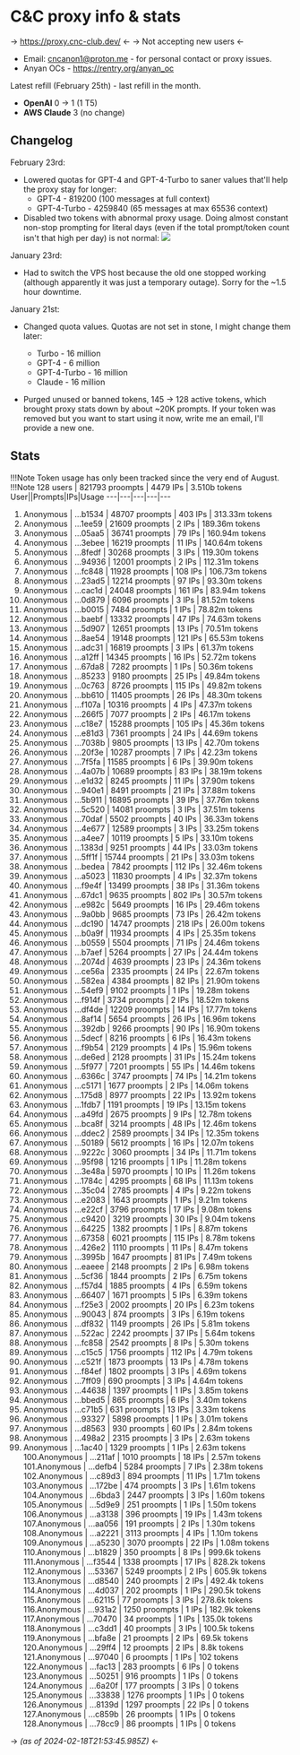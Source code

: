 # C&C proxy info & stats

-> https://proxy.cnc-club.dev/ <-
-> Not accepting new users <-


- Email: cncanon1@proton.me - for personal contact or proxy issues.
- Anyan OCs - https://rentry.org/anyan_oc

Latest refill (February 25th) - last refill in the month.
- **OpenAI** 0 -> 1 (1 T5)
- **AWS Claude** 3 (no change)

## Changelog
February 23rd:
- Lowered quotas for GPT-4 and GPT-4-Turbo to saner values that'll help the proxy stay for longer:
  - GPT-4 - 819200 (100 messages at full context)
  - GPT-4-Turbo - 4259840 (65 messages at max 65536 context)
- Disabled two tokens with abnormal proxy usage. Doing almost constant non-stop prompting for literal days (even if the total prompt/token count isn't that high per day) is not normal: ![](https://i.imgur.com/rsUWqJ0.png)

January 23rd:
  - Had to switch the VPS host because the old one stopped working (although apparently it was just a temporary outage). Sorry for the ~1.5 hour downtime.

January 21st:
  - Changed quota values. Quotas are not set in stone, I might change them later:
    - Turbo - 16 million
    - GPT-4 - 6 million
    - GPT-4-Turbo - 16 million
    - Claude - 16 million

- Purged unused or banned tokens, 145 -> 128 active tokens, which brought proxy stats down by about ~20K prompts. If your token was removed but you want to start using it now, write me an email, I'll provide a new one. 

## Stats
!!!Note Token usage has only been tracked since the very end of August.
!!!Note 128 users | 821793 proompts | 4479 IPs | 3.510b tokens
User||Prompts|IPs|Usage
---|---|---|---|---
1.  Anonymous | ...b1534 | 48707 proompts | 403 IPs  | 313.33m  tokens     
2.  Anonymous | ...1ee59 | 21609 proompts | 2 IPs    | 189.36m  tokens     
3.  Anonymous | ...05aa5 | 36741 proompts | 79 IPs   | 160.94m  tokens     
4.  Anonymous | ...3ebee | 16219 proompts | 11 IPs   | 140.64m  tokens     
5.  Anonymous | ...8fedf | 30268 proompts | 3 IPs    | 119.30m  tokens     
6.  Anonymous | ...94936 | 12001 proompts | 2 IPs    | 112.31m  tokens     
7.  Anonymous | ...fc848 | 11928 proompts | 108 IPs  | 106.73m  tokens     
8.  Anonymous | ...23ad5 | 12214 proompts | 97 IPs   | 93.30m  tokens      
9.  Anonymous | ...cac1d | 24048 proompts | 161 IPs  | 83.94m  tokens      
10. Anonymous | ...0d879 | 6096 proompts  | 3 IPs    | 81.52m  tokens      
11. Anonymous | ...b0015 | 7484 proompts  | 1 IPs    | 78.82m  tokens      
12. Anonymous | ...baebf | 13332 proompts | 47 IPs   | 74.63m  tokens      
13. Anonymous | ...5d907 | 12651 proompts | 13 IPs   | 70.51m  tokens      
14. Anonymous | ...8ae54 | 19148 proompts | 121 IPs  | 65.53m  tokens      
15. Anonymous | ...adc31 | 16819 proompts | 3 IPs    | 61.37m  tokens      
16. Anonymous | ...a12ff | 14345 proompts | 16 IPs   | 52.72m  tokens       
17. Anonymous | ...67da8 | 7282 proompts  | 1 IPs    | 50.36m  tokens       
18. Anonymous | ...85233 | 9180 proompts  | 25 IPs   | 49.84m  tokens       
19. Anonymous | ...0c763 | 8726 proompts  | 115 IPs  | 49.82m  tokens       
20. Anonymous | ...bb610 | 11405 proompts | 26 IPs   | 48.30m  tokens       
21. Anonymous | ...f107a | 10316 proompts | 4 IPs    | 47.37m  tokens       
22. Anonymous | ...266f5 | 7077 proompts  | 2 IPs    | 46.17m  tokens       
23. Anonymous | ...c18e7 | 15288 proompts | 105 IPs  | 45.36m  tokens       
24. Anonymous | ...e81d3 | 7361 proompts  | 24 IPs   | 44.69m  tokens       
25. Anonymous | ...7038b | 9805 proompts  | 13 IPs   | 42.70m  tokens       
26. Anonymous | ...20f3e | 10287 proompts | 7 IPs    | 42.23m  tokens       
27. Anonymous | ...7f5fa | 11585 proompts | 6 IPs    | 39.90m  tokens       
28. Anonymous | ...4a07b | 10689 proompts | 83 IPs   | 38.19m  tokens       
29. Anonymous | ...e1d32 | 8245 proompts  | 11 IPs   | 37.90m  tokens       
30. Anonymous | ...940e1 | 8491 proompts  | 21 IPs   | 37.88m  tokens       
31. Anonymous | ...5b911 | 16895 proompts | 39 IPs   | 37.76m  tokens       
32. Anonymous | ...5c520 | 14081 proompts | 3 IPs    | 37.51m  tokens       
33. Anonymous | ...70daf | 5502 proompts  | 40 IPs   | 36.33m  tokens       
34. Anonymous | ...4e677 | 12589 proompts | 3 IPs    | 33.25m  tokens       
35. Anonymous | ...a4ee7 | 10119 proompts | 5 IPs    | 33.10m  tokens       
36. Anonymous | ...1383d | 9251 proompts  | 44 IPs   | 33.03m  tokens       
37. Anonymous | ...5ff1f | 15744 proompts | 21 IPs   | 33.03m  tokens       
38. Anonymous | ...bedea | 7842 proompts  | 112 IPs  | 32.46m  tokens       
39. Anonymous | ...a5023 | 11830 proompts | 4 IPs    | 32.37m  tokens       
40. Anonymous | ...f9e4f | 13499 proompts | 38 IPs   | 31.36m  tokens       
41. Anonymous | ...67dc1 | 9635 proompts  | 802 IPs  | 30.57m  tokens       
42. Anonymous | ...e982c | 5649 proompts  | 16 IPs   | 29.46m  tokens       
43. Anonymous | ...9a0bb | 9685 proompts  | 73 IPs   | 26.42m  tokens       
44. Anonymous | ...dc190 | 14747 proompts | 218 IPs  | 26.00m  tokens       
45. Anonymous | ...b0a9f | 11934 proompts | 4 IPs    | 25.35m  tokens       
46. Anonymous | ...b0559 | 5504 proompts  | 71 IPs   | 24.46m  tokens       
47. Anonymous | ...b7aef | 5264 proompts  | 27 IPs   | 24.44m  tokens       
48. Anonymous | ...2074d | 4639 proompts  | 23 IPs   | 24.36m  tokens       
49. Anonymous | ...ce56a | 2335 proompts  | 24 IPs   | 22.67m  tokens       
50. Anonymous | ...582ea | 4384 proompts  | 82 IPs   | 21.90m  tokens       
51. Anonymous | ...54ef9 | 9102 proompts  | 1 IPs    | 19.28m  tokens       
52. Anonymous | ...f914f | 3734 proompts  | 2 IPs    | 18.52m  tokens       
53. Anonymous | ...df4de | 12209 proompts | 14 IPs   | 17.77m  tokens       
54. Anonymous | ...8af14 | 5654 proompts  | 26 IPs   | 16.96m  tokens       
55. Anonymous | ...392db | 9266 proompts  | 90 IPs   | 16.90m  tokens       
56. Anonymous | ...5decf | 8216 proompts  | 6 IPs    | 16.43m  tokens       
57. Anonymous | ...f9b54 | 2129 proompts  | 4 IPs    | 15.96m  tokens       
58. Anonymous | ...de6ed | 2128 proompts  | 31 IPs   | 15.24m  tokens       
59. Anonymous | ...5f977 | 7201 proompts  | 55 IPs   | 14.46m  tokens       
60. Anonymous | ...6366c | 3747 proompts  | 74 IPs   | 14.21m  tokens       
61. Anonymous | ...c5171 | 1677 proompts  | 2 IPs    | 14.06m  tokens       
62. Anonymous | ...175d8 | 8977 proompts  | 22 IPs   | 13.92m  tokens       
63. Anonymous | ...1fdb7 | 1191 proompts  | 19 IPs   | 13.15m  tokens       
64. Anonymous | ...a49fd | 2675 proompts  | 9 IPs    | 12.78m  tokens       
65. Anonymous | ...bca8f | 3214 proompts  | 48 IPs   | 12.46m  tokens       
66. Anonymous | ...ddec2 | 2589 proompts  | 34 IPs   | 12.35m  tokens       
67. Anonymous | ...50189 | 5612 proompts  | 16 IPs   | 12.07m  tokens       
68. Anonymous | ...9222c | 3060 proompts  | 34 IPs   | 11.71m  tokens       
69. Anonymous | ...95f98 | 1216 proompts  | 1 IPs    | 11.28m  tokens       
70. Anonymous | ...3e48a | 5970 proompts  | 10 IPs   | 11.26m  tokens       
71. Anonymous | ...1784c | 4295 proompts  | 68 IPs   | 11.13m  tokens       
72. Anonymous | ...35c04 | 2785 proompts  | 4 IPs    | 9.22m  tokens        
73. Anonymous | ...e2083 | 1643 proompts  | 1 IPs    | 9.21m  tokens        
74. Anonymous | ...e22cf | 3796 proompts  | 17 IPs   | 9.08m  tokens        
75. Anonymous | ...c9420 | 3219 proompts  | 30 IPs   | 9.04m  tokens        
76. Anonymous | ...64225 | 1382 proompts  | 1 IPs    | 8.87m  tokens        
77. Anonymous | ...67358 | 6021 proompts  | 115 IPs  | 8.78m  tokens        
78. Anonymous | ...426e2 | 1110 proompts  | 11 IPs   | 8.47m  tokens        
79. Anonymous | ...3995b | 1647 proompts  | 81 IPs   | 7.49m  tokens        
80. Anonymous | ...eaeee | 2148 proompts  | 2 IPs    | 6.98m  tokens        
81. Anonymous | ...5cf36 | 1844 proompts  | 2 IPs    | 6.75m  tokens        
82. Anonymous | ...f57d4 | 1885 proompts  | 4 IPs    | 6.59m  tokens        
83. Anonymous | ...66407 | 1671 proompts  | 5 IPs    | 6.39m  tokens        
84. Anonymous | ...f25e3 | 2002 proompts  | 20 IPs   | 6.23m  tokens        
85. Anonymous | ...90043 | 874 proompts   | 3 IPs    | 6.19m  tokens         
86. Anonymous | ...df832 | 1149 proompts  | 26 IPs   | 5.81m  tokens         
87. Anonymous | ...522ac | 2242 proompts  | 37 IPs   | 5.64m  tokens        
88. Anonymous | ...fc858 | 2542 proompts  | 8 IPs    | 5.30m  tokens        
89. Anonymous | ...c15c5 | 1756 proompts  | 112 IPs  | 4.79m  tokens         
90. Anonymous | ...c521f | 1873 proompts  | 13 IPs   | 4.78m  tokens        
91. Anonymous | ...f84ef | 1802 proompts  | 3 IPs    | 4.69m  tokens         
92. Anonymous | ...7ff09 | 690 proompts   | 3 IPs    | 4.64m  tokens         
93. Anonymous | ...44638 | 1397 proompts  | 1 IPs    | 3.85m  tokens         
94. Anonymous | ...bbed5 | 865 proompts   | 6 IPs    | 3.40m  tokens         
95. Anonymous | ...c71b5 | 631 proompts   | 13 IPs   | 3.33m  tokens         
96. Anonymous | ...93327 | 5898 proompts  | 1 IPs    | 3.01m  tokens         
97. Anonymous | ...d8563 | 930 proompts   | 60 IPs   | 2.84m  tokens         
98. Anonymous | ...498a2 | 2315 proompts  | 3 IPs    | 2.63m  tokens         
99. Anonymous | ...1ac40 | 1329 proompts  | 1 IPs    | 2.63m  tokens         
100.Anonymous | ...211af | 1010 proompts  | 18 IPs   | 2.57m  tokens         
101.Anonymous | ...defb4 | 5284 proompts  | 7 IPs    | 2.38m  tokens         
102.Anonymous | ...c89d3 | 894 proompts   | 11 IPs   | 1.71m  tokens         
103.Anonymous | ...172be | 474 proompts   | 3 IPs    | 1.61m  tokens         
104.Anonymous | ...6bda3 | 2447 proompts  | 3 IPs    | 1.60m  tokens         
105.Anonymous | ...5d9e9 | 251 proompts   | 1 IPs    | 1.50m  tokens         
106.Anonymous | ...a3138 | 396 proompts   | 19 IPs   | 1.43m  tokens         
107.Anonymous | ...aa056 | 191 proompts   | 2 IPs    | 1.30m  tokens         
108.Anonymous | ...a2221 | 3113 proompts  | 4 IPs    | 1.10m  tokens         
109.Anonymous | ...a5230 | 3070 proompts  | 22 IPs   | 1.08m  tokens         
110.Anonymous | ...b1829 | 350 proompts   | 8 IPs    | 999.6k  tokens        
111.Anonymous | ...f3544 | 1338 proompts  | 17 IPs   | 828.2k  tokens        
112.Anonymous | ...53367 | 5249 proompts  | 2 IPs    | 605.9k  tokens        
113.Anonymous | ...d8540 | 240 proompts   | 2 IPs    | 492.4k  tokens        
114.Anonymous | ...4d037 | 202 proompts   | 1 IPs    | 290.5k  tokens         
115.Anonymous | ...62115 | 77 proompts    | 3 IPs    | 278.6k  tokens         
116.Anonymous | ...931a2 | 1250 proompts  | 1 IPs    | 182.9k  tokens         
117.Anonymous | ...70470 | 34 proompts    | 1 IPs    | 135.0k  tokens         
118.Anonymous | ...c3dd1 | 40 proompts    | 3 IPs    | 100.5k  tokens         
119.Anonymous | ...bfa8e | 21 proompts    | 2 IPs    | 69.5k  tokens          
120.Anonymous | ...29ff4 | 12 proompts    | 2 IPs    | 8.8k  tokens           
121.Anonymous | ...97040 | 6 proompts     | 1 IPs    | 102  tokens            
122.Anonymous | ...fac13 | 283 proompts   | 6 IPs    | 0  tokens              
123.Anonymous | ...50251 | 916 proompts   | 1 IPs    | 0  tokens              
124.Anonymous | ...6a20f | 177 proompts   | 3 IPs    | 0  tokens              
125.Anonymous | ...33838 | 1276 proompts  | 1 IPs    | 0  tokens              
126.Anonymous | ...8139d | 1297 proompts  | 22 IPs   | 0  tokens              
127.Anonymous | ...c859b | 26 proompts    | 1 IPs    | 0  tokens              
128.Anonymous | ...78cc9 | 86 proompts    | 1 IPs    | 0  tokens              

-> *(as of 2024-02-18T21:53:45.985Z)* <-